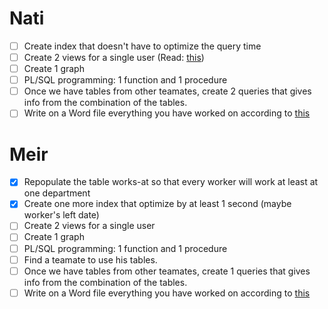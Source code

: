 
# Nati
- [ ] Create index that doesn't have to optimize the query time
- [ ] Create 2 views for a single user (Read: [this](https://docs.google.com/spreadsheets/d/1M6zAZbKwIK7s4U-mniCKvBqlxmh60oTyiqIQdotG7WA/edit?pli=1#gid=0&range=G11))
- [ ] Create 1 graph
- [ ] PL/SQL programming: 1 function and 1 procedure
- [ ] Once we have tables from other teamates, create 2 queries that gives info from the combination of the tables.
- [ ] Write on a Word file everything you have worked on according to [this](https://docs.google.com/spreadsheets/d/1M6zAZbKwIK7s4U-mniCKvBqlxmh60oTyiqIQdotG7WA/edit?usp=sharing)

# Meir
- [x] Repopulate the table works-at so that every worker will work at least at one department
- [x] Create one more index that optimize by at least 1 second (maybe worker's left date)
- [ ] Create 2 views for a single user
- [ ] Create 1 graph
- [ ] PL/SQL programming: 1 function and 1 procedure
- [ ] Find a teamate to use his tables.
- [ ] Once we have tables from other teamates, create 1 queries that gives info from the combination of the tables.
- [ ] Write on a Word file everything you have worked on according to [this](https://docs.google.com/spreadsheets/d/1M6zAZbKwIK7s4U-mniCKvBqlxmh60oTyiqIQdotG7WA/edit?usp=sharing)
